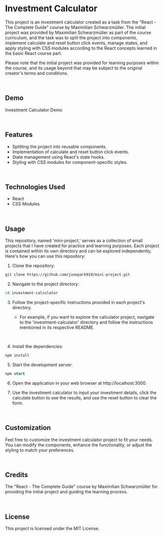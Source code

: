 # Investment Calculator

This project is an investment calculator created as a task from the "React - The Complete Guide" course by Maximilian Schwarzmüller. The initial project was provided by Maximilian Schwarzmüller as part of the course curriculum, and the task was to split the project into components, implement calculate and reset button click events, manage states, and apply styling with CSS modules according to the React concepts learned in the basic React course part.

Please note that the initial project was provided for learning purposes within the course, and its usage beyond that may be subject to the original creator's terms and conditions.

<br>

## Demo

Investment Calculator Demo

<br>

## Features

- Splitting the project into reusable components.
- Implementation of calculate and reset button click events.
- State management using React's state hooks.
- Styling with CSS modules for component-specific styles.

<br>

## Technologies Used

- React
- CSS Modules

<br>

## Usage

This repository, named 'mini-project,' serves as a collection of small projects that I have created for practice and learning purposes. Each project is contained within its own directory and can be explored independently. Here's how you can use this repository:

1. Clone the repository:

```bash
git clone https://github.com/junopark919/mini-project.git
```

2. Navigate to the project directory:

```bash
cd investment-calculator
```

3. Follow the project-specific instructions provided in each project's directory.

   - For example, if you want to explore the calculator project, navigate to the 'investment-calculator' directory and follow the instructions mentioned in its respective README.

<br>

4. Install the dependencies:

```bash
npm install
```

5. Start the development server:

```sql
npm start
```

6. Open the application in your web browser at http://localhost:3000.

7. Use the investment calculator to input your investment details, click the calculate button to see the results, and use the reset button to clear the form.

<br>

## Customization

Feel free to customize the investment calculator project to fit your needs. You can modify the components, enhance the functionality, or adjust the styling to match your preferences.

<br>

## Credits

The "React - The Complete Guide" course by Maximilian Schwarzmüller for providing the initial project and guiding the learning process.

<br>

## License

This project is licensed under the MIT License.
